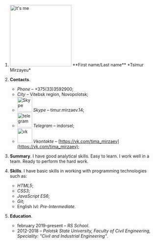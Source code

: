 1. <img src="https://scontent-frt3-2.cdninstagram.com/vp/8805ed61335e64056d48bbf0aa04f5d4/5D20758F/t51.2885-15/e15/11201712_608016262669284_380698258_n.jpg?_nc_ht=scontent-frt3-2.cdninstagram.com" width="200" heigth="273" alt="it's me">
    **First name/Last name** *Tsimur Mirzayeu* 
    

2. **Contacts**. 
    - *Phone* – +375(33)3592900;
    - *City* – Vitebsk region, Novopolotsk;
    - <img src="https://memepedia.ru/wp-content/uploads/2018/09/reklama-skaypa.jpg" width="48" height="48" alt="Skype"> *Skype* – timur.mirzaev.14;
    - <img src="https://cdn.lifehacker.ru/wp-content/uploads/2017/05/30-stikerpakov-dlya-Telegram-na-vse-sluchai-zhizni_1494276568-1140x570.jpg" width="48" height="48" alt="telegram"> *Telegram* – indorsel;
    - <img src="https://upload.wikimedia.org/wikipedia/commons/thumb/2/21/VK.com-logo.svg/1200px-VK.com-logo.svg.png" width="48" height="48" alt="vk"> *Vkontakte* – [https://vk.com/tima_mirzaev](https://vk.com/tima_mirzaev);

3. **Summary**. 
    I have good analytical skills. Easy to learn. I work well in a team. Ready to perform the hard work.

4. **Skills**. 
    I have basic skills in working with programming technologies such as:
    - *HTML5*;
    - *CSS3*;
    - *JavaScript ES6*;
    - *Git*;
    - English lvl: *Pre-Intermediate*.

5. **Education**.
    - february 2019-present – *RS School*.
    - 2012-2018 – *Polotsk State University, Faculty of Civil Engineering, Speciality: "Civil and Industrial Engineering"*.
